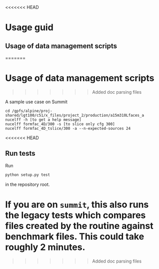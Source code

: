 <<<<<<< HEAD
# Usage guid

## Usage of data management scripts
=======
# Usage of data management scripts
>>>>>>> Added doc parsing files

A sample use case on Summit
```
cd /gpfs/alpine/proj-shared/lgt100/c51/x_files/project_2/production/a15m310Lfaces_a
nucelff -h [to get a help message]
nucelff formfac_4D/300 -s [to slice only cfg 300]
nucelff formfac_4D_tslice/300 -a --n-expected-sources 24
```
<<<<<<< HEAD

## Run tests
Run
```bash
python setup.py test
```
in the repository root.

If you are on `summit`, this also runs the legacy tests which compares
files created by the routine against benchmark files.
This could take roughly 2 minutes. 
=======
>>>>>>> Added doc parsing files

